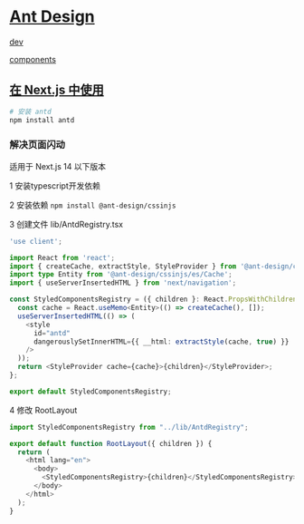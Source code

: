 # [Ant Design](https://ant-design.antgroup.com/index-cn)

[dev](https://ant-design.antgroup.com/docs/react/introduce-cn)

[components](https://ant-design.antgroup.com/components/overview-cn/)

## [在 Next.js 中使用](https://ant-design.antgroup.com/docs/react/use-with-next-cn)

```bash
# 安装 antd
npm install antd
```

### 解决页面闪动

适用于 Next.js 14 以下版本

1 安装typescript开发依赖

2 安装依赖 `npm install @ant-design/cssinjs`

3 创建文件 lib/AntdRegistry.tsx

```ts
'use client';

import React from 'react';
import { createCache, extractStyle, StyleProvider } from '@ant-design/cssinjs';
import type Entity from '@ant-design/cssinjs/es/Cache';
import { useServerInsertedHTML } from 'next/navigation';

const StyledComponentsRegistry = ({ children }: React.PropsWithChildren) => {
  const cache = React.useMemo<Entity>(() => createCache(), []);
  useServerInsertedHTML(() => (
    <style
      id="antd"
      dangerouslySetInnerHTML={{ __html: extractStyle(cache, true) }}
    />
  ));
  return <StyleProvider cache={cache}>{children}</StyleProvider>;
};

export default StyledComponentsRegistry;
```

4 修改 RootLayout

```js
import StyledComponentsRegistry from "../lib/AntdRegistry";

export default function RootLayout({ children }) {
  return (
    <html lang="en">
      <body>
        <StyledComponentsRegistry>{children}</StyledComponentsRegistry>
      </body>
    </html>
  );
}
```
